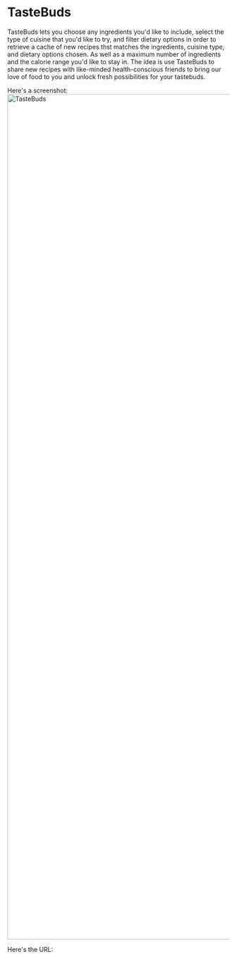 # TasteBuds
TasteBuds lets you choose any ingredients you'd like to include, select the type of cuisine that you'd like to try, and filter dietary options in order to retrieve a cache of new recipes thst matches the ingredients, cuisine type, and dietary options chosen. As well as a maximum number of ingredients and the calorie range you'd like to stay in. The idea is use TasteBuds to share new recipes with like-minded health-conscious friends to bring our love of food to you and unlock fresh possibilities for your tastebuds.

Here's a screenshot:
<img width="1918" alt="TasteBuds" src="https://user-images.githubusercontent.com/105945177/190965774-a5ef14a8-a8b8-44f7-9901-11a52670e075.png">


Here's the URL:
